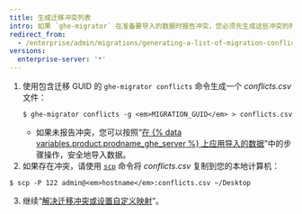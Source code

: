 ```yaml
---
title: 生成迁移冲突列表
intro: 如果 `ghe-migrator` 在准备要导入的数据时报告冲突，您必须先生成这些冲突的列表，然后再准备使用自定义映射加以解决。
redirect_from:
  - /enterprise/admin/migrations/generating-a-list-of-migration-conflicts
versions:
  enterprise-server: '*'
---
```


1. 使用包含迁移 GUID 的 `ghe-migrator conflicts` 命令生成一个 *conflicts.csv* 文件：
    ```shell
    $ ghe-migrator conflicts -g <em>MIGRATION_GUID</em> > conflicts.csv
    ```
    - 如果未报告冲突，您可以按照“[在 {% data variables.product.prodname_ghe_server %} 上应用导入的数据](/enterprise/admin/guides/migrations/applying-the-imported-data-on-github-enterprise-server/)”中的步骤操作，安全地导入数据。
2. 如果存在冲突，请使用 [`scp`](https://linuxacademy.com/blog/linux/ssh-and-scp-howto-tips-tricks#scp) 命令将 *conflicts.csv* 复制到您的本地计算机：
  ```shell
  $ scp -P 122 admin@<em>hostname</em>:conflicts.csv ~/Desktop
  ```
3. 继续“[解决迁移冲突或设置自定义映射](/enterprise/admin/guides/migrations/resolving-migration-conflicts-or-setting-up-custom-mappings/)”。
